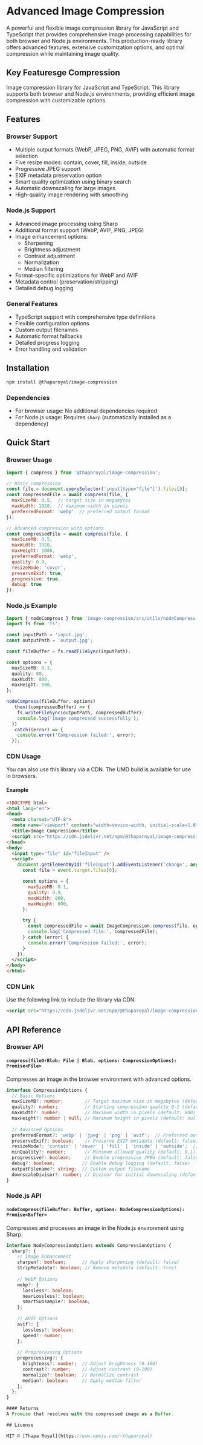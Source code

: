 # Advanced Image Compression

A powerful and flexible image compression library for JavaScript and TypeScript that provides comprehensive image processing capabilities for both browser and Node.js environments. This production-ready library offers advanced features, extensive customization options, and optimal compression while maintaining image quality.

## Key Featuresge Compression

Image compression library for JavaScript and TypeScript. This library supports both browser and Node.js environments, providing efficient image compression with customizable options.

## Features

### Browser Support
- Multiple output formats (WebP, JPEG, PNG, AVIF) with automatic format selection
- Five resize modes: contain, cover, fill, inside, outside
- Progressive JPEG support
- EXIF metadata preservation option
- Smart quality optimization using binary search
- Automatic downscaling for large images
- High-quality image rendering with smoothing

### Node.js Support
- Advanced image processing using Sharp
- Additional format support (WebP, AVIF, PNG, JPEG)
- Image enhancement options:
  - Sharpening
  - Brightness adjustment
  - Contrast adjustment
  - Normalization
  - Median filtering
- Format-specific optimizations for WebP and AVIF
- Metadata control (preservation/stripping)
- Detailed debug logging

### General Features
- TypeScript support with comprehensive type definitions
- Flexible configuration options
- Custom output filenames
- Automatic format fallbacks
- Detailed progress logging
- Error handling and validation

## Installation

```bash
npm install @thaparoyal/image-compression
```

### Dependencies

- For browser usage: No additional dependencies required
- For Node.js usage: Requires `sharp` (automatically installed as a dependency)

## Quick Start

### Browser Usage

```javascript
import { compress } from '@thaparoyal/image-compression';

// Basic compression
const file = document.querySelector('input[type="file"]').files[0];
const compressedFile = await compress(file, {
  maxSizeMB: 0.5,  // target size in megabytes
  maxWidth: 1920,  // maximum width in pixels
  preferredFormat: 'webp'  // preferred output format
});

// Advanced compression with options
const compressedFile = await compress(file, {
  maxSizeMB: 0.5,
  maxWidth: 1920,
  maxHeight: 1080,
  preferredFormat: 'webp',
  quality: 0.9,
  resizeMode: 'cover',
  preserveExif: true,
  progressive: true,
  debug: true
});
```

### Node.js Example

```typescript
import { nodeCompress } from 'image-compression/src/utils/nodeCompress';
import fs from 'fs';

const inputPath = 'input.jpg';
const outputPath = 'output.jpg';

const fileBuffer = fs.readFileSync(inputPath);

const options = {
  maxSizeMB: 0.1,
  quality: 80,
  maxWidth: 800,
  maxHeight: 600,
};

nodeCompress(fileBuffer, options)
  .then((compressedBuffer) => {
    fs.writeFileSync(outputPath, compressedBuffer);
    console.log('Image compressed successfully');
  })
  .catch((error) => {
    console.error('Compression failed:', error);
  });
```

### CDN Usage

You can also use this library via a CDN. The UMD build is available for use in browsers.

#### Example

```html
<!DOCTYPE html>
<html lang="en">
<head>
  <meta charset="UTF-8">
  <meta name="viewport" content="width=device-width, initial-scale=1.0">
  <title>Image Compression</title>
  <script src="https://cdn.jsdelivr.net/npm/@thaparoyal/image-compression/dist/image-compression.umd.js"></script>
</head>
<body>
  <input type="file" id="fileInput" />
  <script>
    document.getElementById('fileInput').addEventListener('change', async (event) => {
      const file = event.target.files[0];

      const options = {
        maxSizeMB: 0.1,
        quality: 0.9,
        maxWidth: 800,
        maxHeight: 600,
      };

      try {
        const compressedFile = await ImageCompression.compress(file, options);
        console.log('Compressed file:', compressedFile);
      } catch (error) {
        console.error('Compression failed:', error);
      }
    });
  </script>
</body>
</html>
```

### CDN Link

Use the following link to include the library via CDN:

```html
<script src="https://cdn.jsdelivr.net/npm/@thaparoyal/image-compression/dist/image-compression.umd.js"></script>
```

## API Reference

### Browser API

#### `compress(fileOrBlob: File | Blob, options: CompressionOptions): Promise<File>`

Compresses an image in the browser environment with advanced options.

```typescript
interface CompressionOptions {
  // Basic Options
  maxSizeMB?: number;        // Target maximum size in megabytes (default: 0.1)
  quality?: number;          // Starting compression quality 0-1 (default: 0.9)
  maxWidth?: number;         // Maximum width in pixels (default: 800)
  maxHeight?: number | null; // Maximum height in pixels (default: null)
  
  // Advanced Options
  preferredFormat?: 'webp' | 'jpeg' | 'png' | 'avif';  // Preferred output format (default: 'webp')
  preserveExif?: boolean;    // Preserve EXIF metadata (default: false)
  resizeMode?: 'contain' | 'cover' | 'fill' | 'inside' | 'outside';  // Resize mode (default: 'contain')
  minQuality?: number;       // Minimum allowed quality (default: 0.1)
  progressive?: boolean;     // Enable progressive JPEG (default: false)
  debug?: boolean;          // Enable debug logging (default: false)
  outputFilename?: string;  // Custom output filename
  downscaleDivisor?: number; // Divisor for initial downscaling (default: 5)
}
```

### Node.js API

#### `nodeCompress(fileBuffer: Buffer, options: NodeCompressionOptions): Promise<Buffer>`

Compresses and processes an image in the Node.js environment using Sharp.

```typescript
interface NodeCompressionOptions extends CompressionOptions {
  sharp?: {
    // Image Enhancement
    sharpen?: boolean;      // Apply sharpening (default: false)
    stripMetadata?: boolean; // Remove metadata (default: true)
    
    // WebP Options
    webp?: {
      lossless?: boolean;
      nearLossless?: boolean;
      smartSubsample?: boolean;
    };
    
    // AVIF Options
    avif?: {
      lossless?: boolean;
      speed?: number;
    };
    
    // Preprocessing Options
    preprocessing?: {
      brightness?: number;  // Adjust brightness (0-100)
      contrast?: number;    // Adjust contrast (0-100)
      normalize?: boolean;  // Normalize contrast
      median?: boolean;     // Apply median filter
    };
  };
}

#### Returns
A Promise that resolves with the compressed image as a Buffer.

## License

MIT © [Thapa Royal](https://www.npmjs.com/~thaparoyal)
